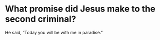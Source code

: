 # What promise did Jesus make to the second criminal?

He said, “Today you will be with me in paradise.”
